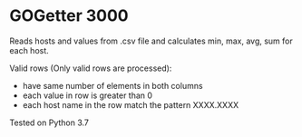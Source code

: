 <h1>GOGetter 3000</h1>

Reads hosts and values from .csv file and calculates min, max, avg, sum for each host.

Valid rows (Only valid rows are processed):

* have same number of elements in both columns
* each value in row is greater than 0
* each host name in the row match the pattern XXXX.XXXX

Tested on Python 3.7
